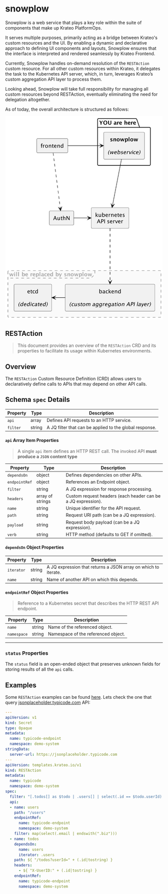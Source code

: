 # snowplow

Snowplow is a web service that plays a key role within the suite of components that make up Krateo PlatformOps. 

It serves multiple purposes, primarily acting as a bridge between Krateo's custom resources and the UI. By enabling a dynamic and declarative approach to defining UI components and layouts, Snowplow ensures that the interface is interpreted and rendered seamlessly by Krateo Frontend.

Currently, Snowplow handles on-demand resolution of the `RESTAction` custom resource. For all other custom resources within Krateo, it delegates the task to the Kubernetes API server, which, in turn, leverages Krateo’s custom aggregation API layer to process them. 

Looking ahead, Snowplow will take full responsibility for managing all custom resources beyond RESTAction, eventually eliminating the need for delegation altogether.

As of today, the overall architecture is structured as follows:

![](/img/snowplow.png)

## RESTAction 

> This document provides an overview of the `RESTAction` CRD and its properties to facilitate its usage within Kubernetes environments.

## Overview
The `RESTAction` Custom Resource Definition (CRD) allows users to declaratively define calls to APIs that may depend on other API calls.

## Schema `spec` Details

| Property  | Type  | Description |
|-----------|-------|-------------|
| `api` | array | Defines API requests to an HTTP service. |
| `filter` | string | A JQ filter that can be applied to the global response. |

#### `api` Array Item Properties

> A single `api` item defines an HTTP REST call. 
> The invoked API **must produce a `JSON` content type**

| Property  | Type  | Description |
|-----------|-------|-------------|
| `dependsOn` | object | Defines dependencies on other APIs. |
| `endpointRef` | object | References an Endpoint object. |
| `filter` | string | A JQ expression for response processing. |
| `headers` | array of strings | Custom request headers (each header can be a JQ expression). |
| `name` | string | Unique identifier for the API request. |
| `path` | string | Request URI path (can be a JQ expression). |
| `payload` | string | Request body payload (can be a JQ expression). |
| `verb` | string | HTTP method (defaults to GET if omitted). |

#### `dependsOn` Object Properties

| Property  | Type  | Description |
|-----------|-------|-------------|
| `iterator` | string | A JQ expression that returns a JSON array on which to iterate. |
| `name` | string | Name of another API on which this depends. |

#### `endpointRef` Object Properties

> Reference to a Kubernetes secret that describes the HTTP REST API endpoint.

| Property  | Type  | Description |
|-----------|-------|-------------|
| `name` | string | Name of the referenced object. |
| `namespace` | string | Namespace of the referenced object. |

---

### `status` Properties
The `status` field is an open-ended object that preserves unknown fields for storing results of all the `api` calls.


## Examples

Some `RESTAction` examples can be found [here](testdata/restactions/). Lets check the one that query [jsonplaceholder.typicode.com](https://jsonplaceholder.typicode.com) API:

```yaml
---
apiVersion: v1
kind: Secret
type: Opaque
metadata:
  name: typicode-endpoint
  namespace: demo-system
stringData:
  server-url: https://jsonplaceholder.typicode.com
---
apiVersion: templates.krateo.io/v1
kind: RESTAction
metadata:
  name: typicode
  namespace: demo-system
spec:
  filter: "[.todos[] as $todo | .users[] | select(.id == $todo.userId) | { name: .name, id: $todo.id, title: $todo.title, completed: $todo.completed }]"
  api:
  - name: users
    path: "/users"
    endpointRef:
      name: typicode-endpoint
      namespace: demo-system
    filter: map(select(.email | endswith(".biz")))
  - name: todos
    dependsOn: 
      name: users
      iterator: .users
    path: ${ "/todos?userId=" + (.id|tostring) }
    headers:
      - ${ "X-UserID:" + (.id|tostring) }
    endpointRef:
      name: typicode-endpoint
      namespace: demo-system
```
